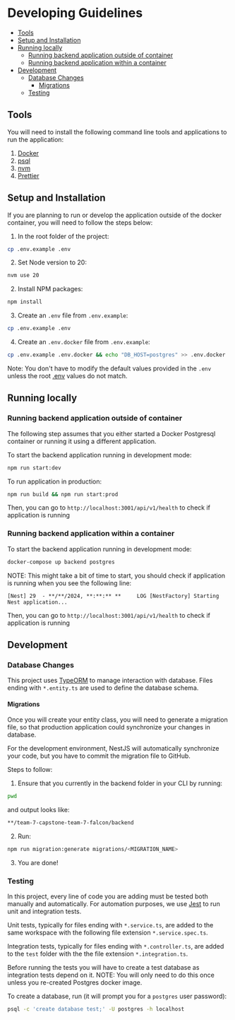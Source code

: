 # Developing Guidelines

- [Tools](#tools)
- [Setup and Installation](#setup-and-installation)
- [Running locally](#running-locally)
  - [Running backend application outside of container](#running-backend-application-outside-of-container)
  - [Running backend application within a container](#running-backend-application-within-a-container)
- [Development](#development)
  - [Database Changes](#database-changes)
    - [Migrations](#migrations)
  - [Testing](#testing)

## Tools

You will need to install the following command line tools and applications to run the application:

1. [Docker](https://docs.docker.com/get-docker/)
2. [psql](https://blog.timescale.com/tutorials/)
3. [nvm](https://github.com/nvm-sh/nvm)
4. [Prettier](https://prettier.io/)

## Setup and Installation

If you are planning to run or develop the application outside of the docker container, you will need to follow the steps below:

1. In the root folder of the project:

```bash
cp .env.example .env
```

2. Set Node version to 20:

```bash
nvm use 20
```

2. Install NPM packages:

```bash
npm install
```

3. Create an `.env` file from `.env.example`:

```bash
cp .env.example .env
```

4. Create an `.env.docker` file from `.env.example`:

```bash
cp .env.example .env.docker && echo "DB_HOST=postgres" >> .env.docker
```

Note: You don't have to modify the default values provided in the `.env` unless the root [.env](../.env) values do not match.

## Running locally

### Running backend application outside of container

The following step assumes that you either started a Docker Postgresql container or running it using a different application.

To start the backend application running in development mode:

```bash
npm run start:dev
```

To run application in production:

```bash
npm run build && npm run start:prod
```

Then, you can go to `http://localhost:3001/api/v1/health` to check if application is running

### Running backend application within a container

To start the backend application running in development mode:

```bash
docker-compose up backend postgres
```

NOTE: This might take a bit of time to start, you should check if application is running when you see the following line:

```
[Nest] 29  - **/**/2024, **:**:** **     LOG [NestFactory] Starting Nest application...
```

Then, you can go to `http://localhost:3001/api/v1/health` to check if application is running

## Development

### Database Changes

This project uses [TypeORM](https://typeorm.io/) to manage interaction with database. Files ending with `*.entity.ts` are used to define the database schema.

#### Migrations

Once you will create your entity class, you will need to generate a migration file, so that production application could synchronize your changes in database.

For the development environment, NestJS will automatically synchronize your code, but you have to commit the migration file to GitHub.

Steps to follow:

1. Ensure that you currently in the backend folder in your CLI by running:

```bash
pwd
```

and output looks like:

```bash
**/team-7-capstone-team-7-falcon/backend
```

2. Run:

```bash
npm run migration:generate migrations/<MIGRATION_NAME>
```

3. You are done!

### Testing

In this project, every line of code you are adding must be tested both manually and automatically. For automation purposes, we use [Jest](https://jestjs.io/) to run unit and integration tests.

Unit tests, typically for files ending with `*.service.ts`, are added to the same workspace with the following file extension `*.service.spec.ts`.

Integration tests, typically for files ending with `*.controller.ts`, are added to the `test` folder with the the file extension `*.integration.ts`.

Before running the tests you will have to create a test database as integration tests depend on it. NOTE: You will only need to do this once unless you re-created Postgres docker image.

To create a database, run (it will prompt you for a `postgres` user password):

```bash
psql -c 'create database test;' -U postgres -h localhost
```
